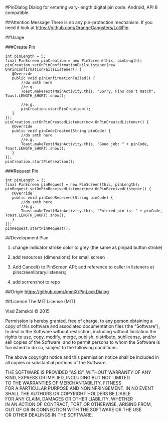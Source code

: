 #PinDialog
Dialog for entering vary-length digital pin code. Android, API 8 compatible.

##Attention Message
There is no any pin-protection mechanism. If you need it look at https://github.com/OrangeGangsters/LolliPin.

##Usage

###Create Pin
```
int pinLength = 5;
final PinScreen pinCreation = new PinScreen(this, pinLength);
pinCreation.setOnPinConfirmationFailsListener(new OnPinConfirmationFailsListener() {
   @Override
   public void pinConfirmationFailed() {
       //do smth here
       //e.g.
       Toast.makeText(MainActivity.this, "Sorry, Pins don't match", Toast.LENGTH_SHORT).show();
       
       //e.g.
       pinCreation.startPinCreation();
   }
});
pinCreation.setOnPinCreatedListener(new OnPinCreatedListener() {
   @Override
   public void pinCodeCreated(String pinCode) {
       //do smth here
       //e.g.
       Toast.makeText(MainActivity.this, "Good job: " + pinCode, Toast.LENGTH_SHORT).show();
   }
});
pinCreation.startPinCreation();
```

###Request Pin
```
int pinLength = 3;
final PinScreen pinRequest = new PinScreen(this, pinLength);
pinRequest.setOnPinReceivedListener(new OnPinReceivedListener() {
   @Override
   public void pinCodeReceived(String pinCode) {
       //do smth here
       //e.g.
       Toast.makeText(MainActivity.this, "Entered pin is: " + pinCode, Toast.LENGTH_SHORT).show();
   }
});
pinRequest.startPinRequest();
```
##Development Plan
1. change indicator stroke color to grey (the same as pinpad button stroke)

1. add resources (dimensions) for small screen

1. Add Cancel() to PinScreen API;
   add reference to caller in listeners at pinscreenlibrary.listeners;

1. add scrrenshot to repo

##Origin
https://github.com/AmniX/PinLockDialog

##Licence
The MIT License (MIT)

Vlad Zamskoi © 2015 

Permission is hereby granted, free of charge, to any person obtaining a copy of this software and associated documentation files (the "Software"), to deal in the Software without restriction, including without limitation the rights to use, copy, modify, merge, publish, distribute, sublicense, and/or sell copies of the Software, and to permit persons to whom the Software is furnished to do so, subject to the following conditions:

The above copyright notice and this permission notice shall be included in all copies or substantial portions of the Software.

THE SOFTWARE IS PROVIDED "AS IS", WITHOUT WARRANTY OF ANY KIND, EXPRESS OR IMPLIED, INCLUDING BUT NOT LIMITED TO THE WARRANTIES OF MERCHANTABILITY, FITNESS FOR A PARTICULAR PURPOSE AND NONINFRINGEMENT. IN NO EVENT SHALL THE AUTHORS OR COPYRIGHT HOLDERS BE LIABLE FOR ANY CLAIM, DAMAGES OR OTHER LIABILITY, WHETHER IN AN ACTION OF CONTRACT, TORT OR OTHERWISE, ARISING FROM, OUT OF OR IN CONNECTION WITH THE SOFTWARE OR THE USE OR OTHER DEALINGS IN THE SOFTWARE.